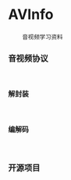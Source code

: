 # AVInfo
```
    音视频学习资料
```

### 音视频协议
```
  
```

#### 解封装
```
  
```  

#### 编解码
```
  
```

### 开源项目
```
  
```
